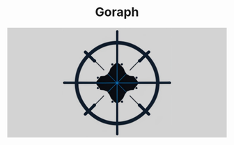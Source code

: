 <h1 style="text-align: center">Goraph</h1>
<div style="display: flex;justify-content: center">
    <img src="documents/resources/goraph-github.jpeg" style="width:600px">
</div>